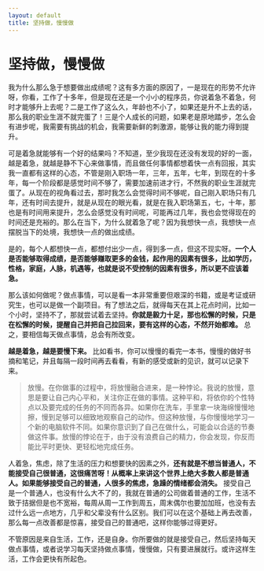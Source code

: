 ```yaml
---
layout: default
title: 坚持做，慢慢做
---
```


# 坚持做，慢慢做

我为什么那么急于想要做出成绩呢？这有多方面的原因了，一是现在的形势不允许呀，你看，工作了十多年，但是现在还是一个小小的程序员，你说着急不着急，何时才能够升上去呢？二是工作了这么久，年龄也不小了，如果还是升不上去的话，那么我的职业生涯不就完蛋了！三是个人成长的问题，如果老是原地踏步，怎么会有进步呢，我需要有挑战的机会，我需要新鲜的刺激源，能够让我的能力得到提升。

可是着急就能够有一个好的结果吗？不知道，至少我现在还没有发现的好的一面，越是着急，就越是静不下心来做事情，而且做任何事情都想着快一点有回报，其实我一直都有这样的心态，不管是刚入职场一年，三年，五年，七年，到现在的十多年，每一个阶段都是感觉时间不够了，需要加速前进才行，不然我的职业生涯就完蛋了。从现在的视角看过去，那时我怎么会觉得时间不够呢，自己刚入职场只有几年，还有时间去提升，就是从现在的眼光看，就是在我入职场第五，七，十年，那也是有时间用来提升，怎么会感觉没有时间呢，可能再过几年，我也会觉得现在的时间还是充裕的。那么在当下，为什么就着急了呢？因为我想快一点，我想快一点摆脱当下的处境，我想快一点的做出成绩。

是的，每个人都想快一点，都想付出少一点，得到多一点，但这不现实呀。**一个人是否能够取得成绩，是否能够赚取更多的金钱，起作用的因素有很多，比如学历，性格，家庭，人脉，机遇等，也就是说不受控制的因素有很多，所以更不应该着急。**

那么该如何做呢？做点事情，可以是看一本非常重要但艰深的书籍，或是考证或研究生，也可以是做一个副项目。有了想法之后，就得每天在其上花点时间，比如一个小时，坚持不了，那就尝试着去坚持。**你就是毅力十足，那也松懈的时候，只是在松懈的时候，提醒自己并把自己拉回来，要有这样的心态，不然开始都难。** 总之，要相信每天做点事情，总会有所改变。

**越是着急，越是要慢下来。** 比如看书，你可以慢慢的看完一本书，慢慢的做好书摘和笔记，并且每隔一段时间再去看看，有新的感受或新的见识，就可以记录下来。
>放慢。在你做事的过程中，将放慢融合进来，是一种悖论。我说的放慢，意思是要让自己内心平和，关注你正在做的事情。这种平和，将依你的个性特点以及要完成的任务的不同而各异。如果你在洗车，手里拿一块海绵慢慢地擦，慢到足够可以细致地观察自己的动作。但这种放慢，与你慢慢地学习一个新的电脑软件不同。如果你意识到了自己在做什么，可能会以合适的节奏做这件事。放慢的悖论在于，由于没有浪费自己的精力，你会发现，你反而能比平时更快、更轻松地完成任务。

人着急，焦虑，除了生活的压力和想要快的因素之外，**还有就是不想当普通人，不能接受自己很普通，这很痛苦呀！从概率上来讲这个世界上绝大多数人都是普通人。如果能够接受自己的普通，人很多的焦虑，急躁的情绪都会消失。** 接受自己是一个普通人，也没有什么大不了的，我就在普通的公司做着普通的工作，生活不致于拮据但是也不宽裕，每周从周一工作到周五，周末偶尔也要加加班，也没有去过什么远一点地方，几乎和父辈没有什么区别。我们可以在这个基础上再去改善，那么每一点改善都是惊喜，接受自己的普通吧，这样你能够过得更好。

不管原因是来自生活，工作，还是自身。你所要做的就是接受自己，然后坚持每天做点事情，或者说学习每天坚持做点事情，慢慢做，只有要进展就行。或许这样生活，工作会更快有所起色。
